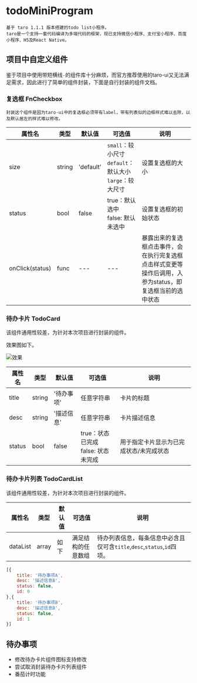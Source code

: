 # todoMiniProgram

    基于 taro 1.1.1 版本搭建的todo list小程序。
    taro是一个支持一套代码编译为多端代码的框架，现已支持微信小程序、支付宝小程序、百度小程序、H5及React Native。

## 项目中自定义组件

鉴于项目中使用带短横线`-`的组件库十分麻烦，而官方推荐使用的taro-ui又无法满足需求，因此进行了简单的组件封装，下面是自行封装的组件文档。

### 复选框 FnCheckbox

    封装这个组件是因为taro-ui中的复选框必须带有label，带有列表似的边框样式难以去除，以及默认居左的样式难以修改。

属性名 | 类型 | 默认值 | 可选值 | 说明
---|---|---|---|---
size | string | 'default' | `small`：较小尺寸<br/>`default`：默认大小<br/>`large`：较大尺寸<br/> | 设置复选框的大小
status | bool | false | true：默认选中<br>false: 默认未选中 | 设置复选框的初始状态
onClick(status) | func | --- | --- | 暴露出来的复选框点击事件，会在执行完复选框点击样式变更等操作后调用，入参为status，即复选框当前的选中状态

### 待办卡片 TodoCard

该组件通用性较差，为针对本次项目进行封装的组件。

效果图如下。

![效果](https://ws1.sinaimg.cn/large/006gU7ahly1fx0sc5uv7qj308d04at8m.jpg)

属性名 | 类型 | 默认值 | 可选值 | 说明
---|---|---|---|---
title | string | '待办事项' | 任意字符串 | 卡片的标题 
desc | string | '描述信息' | 任意字符串 | 卡片描述信息
status | bool | false | true：状态已完成<br>false: 状态未完成 | 用于指定卡片显示为已完成状态/未完成状态

### 待办卡片列表 TodoCardList

该组件通用性较差，为针对本次项目进行封装的组件。

属性名 | 类型 | 默认值 | 可选值 | 说明
---|---|---|---|---
dataList | array | 如下 | 满足结构的任意数组 | 待办列表信息，每条信息中必含且仅可含`title`,`desc`,`status`,`id`四项。 

```js
[{
    title: '待办事项A',
    desc: '描述信息B',
    status: false,
    id: 0
},{
    title: '待办事项B',
    desc: '描述信息B',
    status: false,
    id: 1
}]
```

## 待办事项

- 修改待办卡片组件图标支持修改
- 尝试取消封装待办卡片列表组件
- 番茄计时功能